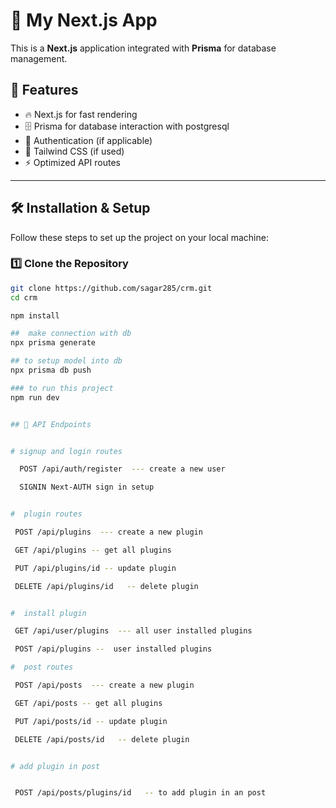 # 🚀 My Next.js App

This is a **Next.js** application integrated with **Prisma** for database management.

## 📌 Features

- 🔥 Next.js for fast rendering
- 🗄️ Prisma for database interaction with postgresql
- 🔐 Authentication (if applicable)
- 🎨 Tailwind CSS (if used)
- ⚡ Optimized API routes

---

## 🛠️ Installation & Setup

Follow these steps to set up the project on your local machine:

### 1️⃣ Clone the Repository  
```sh
git clone https://github.com/sagar285/crm.git
cd crm

npm install 

##  make connection with db 
npx prisma generate 

## to setup model into db
npx prisma db push 

### to run this project
npm run dev 


## 📜 API Endpoints


# signup and login routes

  POST /api/auth/register  --- create a new user

  SIGNIN Next-AUTH sign in setup


#  plugin routes 

 POST /api/plugins  --- create a new plugin

 GET /api/plugins -- get all plugins

 PUT /api/plugins/id -- update plugin

 DELETE /api/plugins/id   -- delete plugin


#  install plugin 

 GET /api/user/plugins  --- all user installed plugins

 POST /api/plugins --  user installed plugins

#  post routes

 POST /api/posts  --- create a new plugin

 GET /api/posts -- get all plugins

 PUT /api/posts/id -- update plugin

 DELETE /api/posts/id   -- delete plugin


# add plugin in post 


 POST /api/posts/plugins/id   -- to add plugin in an post

















